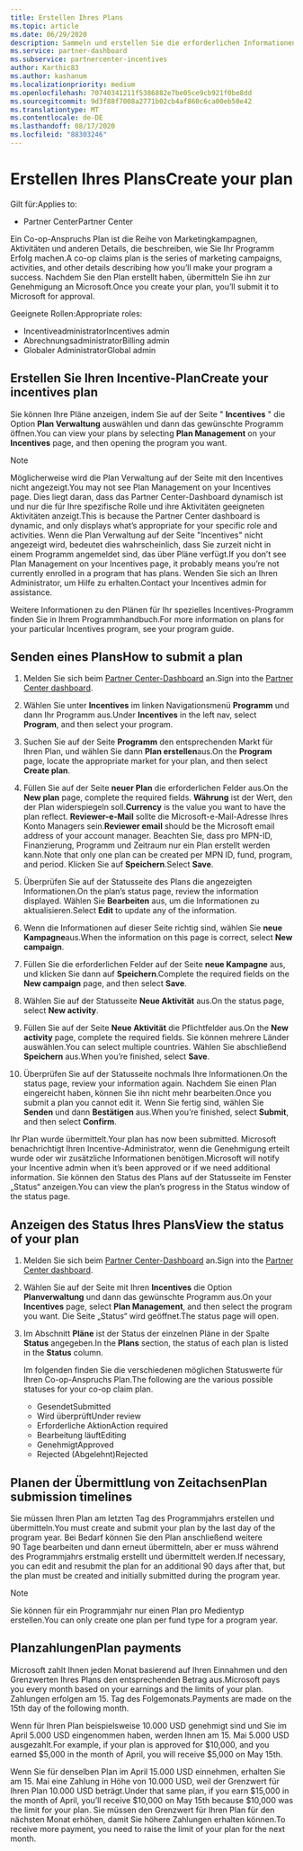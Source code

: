```yaml
---
title: Erstellen Ihres Plans
ms.topic: article
ms.date: 06/29/2020
description: Sammeln und erstellen Sie die erforderlichen Informationen, um einen erfolgreichen Marketingplan für Ihr Incentives-Programm zu generieren.
ms.service: partner-dashboard
ms.subservice: partnercenter-incentives
author: Karthic83
ms.author: kashanum
ms.localizationpriority: medium
ms.openlocfilehash: 70740341211f5386882e7be05ce9cb921f0be8dd
ms.sourcegitcommit: 9d3f88f7008a2771b02cb4af860c6ca00eb50e42
ms.translationtype: MT
ms.contentlocale: de-DE
ms.lasthandoff: 08/17/2020
ms.locfileid: "88303246"
---
```

# <a name="create-your-plan"></a><span data-ttu-id="d265d-103">Erstellen Ihres Plans</span><span class="sxs-lookup"><span data-stu-id="d265d-103">Create your plan</span></span>

<span data-ttu-id="d265d-104">Gilt für:</span><span class="sxs-lookup"><span data-stu-id="d265d-104">Applies to:</span></span>

- <span data-ttu-id="d265d-105">Partner Center</span><span class="sxs-lookup"><span data-stu-id="d265d-105">Partner Center</span></span>

<span data-ttu-id="d265d-106">Ein Co-op-Anspruchs Plan ist die Reihe von Marketingkampagnen, Aktivitäten und anderen Details, die beschreiben, wie Sie Ihr Programm Erfolg machen.</span><span class="sxs-lookup"><span data-stu-id="d265d-106">A co-op claims plan is the series of marketing campaigns, activities, and other details describing how you’ll make your program a success.</span></span> <span data-ttu-id="d265d-107">Nachdem Sie den Plan erstellt haben, übermitteln Sie ihn zur Genehmigung an Microsoft.</span><span class="sxs-lookup"><span data-stu-id="d265d-107">Once you create your plan, you’ll submit it to Microsoft for approval.</span></span> 

<span data-ttu-id="d265d-108">Geeignete Rollen:</span><span class="sxs-lookup"><span data-stu-id="d265d-108">Appropriate roles:</span></span>

- <span data-ttu-id="d265d-109">Incentiveadministrator</span><span class="sxs-lookup"><span data-stu-id="d265d-109">Incentives admin</span></span>
- <span data-ttu-id="d265d-110">Abrechnungsadministrator</span><span class="sxs-lookup"><span data-stu-id="d265d-110">Billing admin</span></span>
- <span data-ttu-id="d265d-111">Globaler Administrator</span><span class="sxs-lookup"><span data-stu-id="d265d-111">Global admin</span></span>

## <a name="create-your-incentives-plan"></a><span data-ttu-id="d265d-112">Erstellen Sie Ihren Incentive-Plan</span><span class="sxs-lookup"><span data-stu-id="d265d-112">Create your incentives plan</span></span>

<span data-ttu-id="d265d-113">Sie können Ihre Pläne anzeigen, indem Sie auf der Seite " **Incentives** " die Option **Plan Verwaltung** auswählen und dann das gewünschte Programm öffnen.</span><span class="sxs-lookup"><span data-stu-id="d265d-113">You can view your plans by selecting **Plan Management** on your **Incentives** page, and then opening the program you want.</span></span>

>[!NOTE]
><span data-ttu-id="d265d-114">Möglicherweise wird die Plan Verwaltung auf der Seite mit den Incentives nicht angezeigt.</span><span class="sxs-lookup"><span data-stu-id="d265d-114">You may not see Plan Management on your Incentives page.</span></span> <span data-ttu-id="d265d-115">Dies liegt daran, dass das Partner Center-Dashboard dynamisch ist und nur die für Ihre spezifische Rolle und ihre Aktivitäten geeigneten Aktivitäten anzeigt.</span><span class="sxs-lookup"><span data-stu-id="d265d-115">This is because the Partner Center dashboard is dynamic, and only displays what’s appropriate for your specific role and activities.</span></span> <span data-ttu-id="d265d-116">Wenn die Plan Verwaltung auf der Seite "Incentives" nicht angezeigt wird, bedeutet dies wahrscheinlich, dass Sie zurzeit nicht in einem Programm angemeldet sind, das über Pläne verfügt.</span><span class="sxs-lookup"><span data-stu-id="d265d-116">If you don’t see Plan Management on your Incentives page, it probably means you’re not currently enrolled in a program that has plans.</span></span> <span data-ttu-id="d265d-117">Wenden Sie sich an Ihren Administrator, um Hilfe zu erhalten.</span><span class="sxs-lookup"><span data-stu-id="d265d-117">Contact your Incentives admin for assistance.</span></span>

<span data-ttu-id="d265d-118">Weitere Informationen zu den Plänen für Ihr spezielles Incentives-Programm finden Sie in Ihrem Programmhandbuch.</span><span class="sxs-lookup"><span data-stu-id="d265d-118">For more information on plans for your particular Incentives program, see your program guide.</span></span>

## <a name="how-to-submit-a-plan"></a><span data-ttu-id="d265d-119">Senden eines Plans</span><span class="sxs-lookup"><span data-stu-id="d265d-119">How to submit a plan</span></span>

1. <span data-ttu-id="d265d-120">Melden Sie sich beim [Partner Center-Dashboard](https://partner.microsoft.com/dashboard/) an.</span><span class="sxs-lookup"><span data-stu-id="d265d-120">Sign into the [Partner Center dashboard](https://partner.microsoft.com/dashboard/).</span></span>

2. <span data-ttu-id="d265d-121">Wählen Sie unter **Incentives** im linken Navigationsmenü **Programm** und dann Ihr Programm aus.</span><span class="sxs-lookup"><span data-stu-id="d265d-121">Under **Incentives** in the left nav, select **Program**, and then select your program.</span></span> 

3. <span data-ttu-id="d265d-122">Suchen Sie auf der Seite **Programm** den entsprechenden Markt für Ihren Plan, und wählen Sie dann **Plan erstellen**aus.</span><span class="sxs-lookup"><span data-stu-id="d265d-122">On the **Program** page, locate the appropriate market for your plan, and then select **Create plan**.</span></span> 

4. <span data-ttu-id="d265d-123">Füllen Sie auf der Seite **neuer Plan** die erforderlichen Felder aus.</span><span class="sxs-lookup"><span data-stu-id="d265d-123">On the **New plan** page, complete the required fields.</span></span> <span data-ttu-id="d265d-124">**Währung** ist der Wert, den der Plan widerspiegeln soll.</span><span class="sxs-lookup"><span data-stu-id="d265d-124">**Currency** is the value you want to have the plan reflect.</span></span> <span data-ttu-id="d265d-125">**Reviewer-e-Mail** sollte die Microsoft-e-Mail-Adresse Ihres Konto Managers sein.</span><span class="sxs-lookup"><span data-stu-id="d265d-125">**Reviewer email** should be the Microsoft email address of your account manager.</span></span> <span data-ttu-id="d265d-126">Beachten Sie, dass pro MPN-ID, Finanzierung, Programm und Zeitraum nur ein Plan erstellt werden kann.</span><span class="sxs-lookup"><span data-stu-id="d265d-126">Note that only one plan can be created per MPN ID, fund, program, and period.</span></span> <span data-ttu-id="d265d-127">Klicken Sie auf **Speichern**.</span><span class="sxs-lookup"><span data-stu-id="d265d-127">Select **Save**.</span></span>

5. <span data-ttu-id="d265d-128">Überprüfen Sie auf der Statusseite des Plans die angezeigten Informationen.</span><span class="sxs-lookup"><span data-stu-id="d265d-128">On the plan’s status page, review the information displayed.</span></span> <span data-ttu-id="d265d-129">Wählen Sie **Bearbeiten** aus, um die Informationen zu aktualisieren.</span><span class="sxs-lookup"><span data-stu-id="d265d-129">Select **Edit** to update any of the information.</span></span>

6. <span data-ttu-id="d265d-130">Wenn die Informationen auf dieser Seite richtig sind, wählen Sie **neue Kampagne**aus.</span><span class="sxs-lookup"><span data-stu-id="d265d-130">When the information on this page is correct, select **New campaign**.</span></span>

7. <span data-ttu-id="d265d-131">Füllen Sie die erforderlichen Felder auf der Seite **neue Kampagne** aus, und klicken Sie dann auf **Speichern**.</span><span class="sxs-lookup"><span data-stu-id="d265d-131">Complete the required fields on the **New campaign** page, and then select **Save**.</span></span>

8. <span data-ttu-id="d265d-132">Wählen Sie auf der Statusseite **Neue Aktivität** aus.</span><span class="sxs-lookup"><span data-stu-id="d265d-132">On the status page, select **New activity**.</span></span> 

9. <span data-ttu-id="d265d-133">Füllen Sie auf der Seite **Neue Aktivität** die Pflichtfelder aus.</span><span class="sxs-lookup"><span data-stu-id="d265d-133">On the **New activity** page, complete the required fields.</span></span> <span data-ttu-id="d265d-134">Sie können mehrere Länder auswählen.</span><span class="sxs-lookup"><span data-stu-id="d265d-134">You can select multiple countries.</span></span> <span data-ttu-id="d265d-135">Wählen Sie abschließend **Speichern** aus.</span><span class="sxs-lookup"><span data-stu-id="d265d-135">When you’re finished, select **Save**.</span></span> 

10. <span data-ttu-id="d265d-136">Überprüfen Sie auf der Statusseite nochmals Ihre Informationen.</span><span class="sxs-lookup"><span data-stu-id="d265d-136">On the status page, review your information again.</span></span> <span data-ttu-id="d265d-137">Nachdem Sie einen Plan eingereicht haben, können Sie ihn nicht mehr bearbeiten.</span><span class="sxs-lookup"><span data-stu-id="d265d-137">Once you submit a plan you cannot edit it.</span></span> <span data-ttu-id="d265d-138">Wenn Sie fertig sind, wählen Sie **Senden** und dann **Bestätigen** aus.</span><span class="sxs-lookup"><span data-stu-id="d265d-138">When you’re finished, select **Submit**, and then select **Confirm**.</span></span>

<span data-ttu-id="d265d-139">Ihr Plan wurde übermittelt.</span><span class="sxs-lookup"><span data-stu-id="d265d-139">Your plan has now been submitted.</span></span> <span data-ttu-id="d265d-140">Microsoft benachrichtigt Ihren Incentive-Administrator, wenn die Genehmigung erteilt wurde oder wir zusätzliche Informationen benötigen.</span><span class="sxs-lookup"><span data-stu-id="d265d-140">Microsoft will notify your Incentive admin when it’s been approved or if we need additional information.</span></span> <span data-ttu-id="d265d-141">Sie können den Status des Plans auf der Statusseite im Fenster „Status“ anzeigen.</span><span class="sxs-lookup"><span data-stu-id="d265d-141">You can view the plan’s progress in the Status window of the status page.</span></span>

## <a name="view-the-status-of-your-plan"></a><span data-ttu-id="d265d-142">Anzeigen des Status Ihres Plans</span><span class="sxs-lookup"><span data-stu-id="d265d-142">View the status of your plan</span></span>

1. <span data-ttu-id="d265d-143">Melden Sie sich beim [Partner Center-Dashboard](https://partner.microsoft.com/dashboard/) an.</span><span class="sxs-lookup"><span data-stu-id="d265d-143">Sign into the [Partner Center dashboard](https://partner.microsoft.com/dashboard/).</span></span>

2. <span data-ttu-id="d265d-144">Wählen Sie auf der Seite mit Ihren **Incentives** die Option **Planverwaltung** und dann das gewünschte Programm aus.</span><span class="sxs-lookup"><span data-stu-id="d265d-144">On your **Incentives** page, select **Plan Management**, and then select the program you want.</span></span> <span data-ttu-id="d265d-145">Die Seite „Status“ wird geöffnet.</span><span class="sxs-lookup"><span data-stu-id="d265d-145">The status page will open.</span></span>

3. <span data-ttu-id="d265d-146">Im Abschnitt **Pläne** ist der Status der einzelnen Pläne in der Spalte **Status** angegeben.</span><span class="sxs-lookup"><span data-stu-id="d265d-146">In the **Plans** section, the status of each plan is listed in the **Status** column.</span></span>

   <span data-ttu-id="d265d-147">Im folgenden finden Sie die verschiedenen möglichen Statuswerte für Ihren Co-op-Anspruchs Plan.</span><span class="sxs-lookup"><span data-stu-id="d265d-147">The following are the various possible statuses for your co-op claim plan.</span></span>

   - <span data-ttu-id="d265d-148">Gesendet</span><span class="sxs-lookup"><span data-stu-id="d265d-148">Submitted</span></span>
   - <span data-ttu-id="d265d-149">Wird überprüft</span><span class="sxs-lookup"><span data-stu-id="d265d-149">Under review</span></span>
   - <span data-ttu-id="d265d-150">Erforderliche Aktion</span><span class="sxs-lookup"><span data-stu-id="d265d-150">Action required</span></span>
   - <span data-ttu-id="d265d-151">Bearbeitung läuft</span><span class="sxs-lookup"><span data-stu-id="d265d-151">Editing</span></span>
   - <span data-ttu-id="d265d-152">Genehmigt</span><span class="sxs-lookup"><span data-stu-id="d265d-152">Approved</span></span>
   - <span data-ttu-id="d265d-153">Rejected (Abgelehnt)</span><span class="sxs-lookup"><span data-stu-id="d265d-153">Rejected</span></span>

## <a name="plan-submission-timelines"></a><span data-ttu-id="d265d-154">Planen der Übermittlung von Zeitachsen</span><span class="sxs-lookup"><span data-stu-id="d265d-154">Plan submission timelines</span></span>

<span data-ttu-id="d265d-155">Sie müssen Ihren Plan am letzten Tag des Programmjahrs erstellen und übermitteln.</span><span class="sxs-lookup"><span data-stu-id="d265d-155">You must create and submit your plan by the last day of the program year.</span></span> <span data-ttu-id="d265d-156">Bei Bedarf können Sie den Plan anschließend weitere 90 Tage bearbeiten und dann erneut übermitteln, aber er muss während des Programmjahrs erstmalig erstellt und übermittelt werden.</span><span class="sxs-lookup"><span data-stu-id="d265d-156">If necessary, you can edit and resubmit the plan for an additional 90 days after that, but the plan must be created and initially submitted during the program year.</span></span>

>[!NOTE]
> <span data-ttu-id="d265d-157">Sie können für ein Programmjahr nur einen Plan pro Medientyp erstellen.</span><span class="sxs-lookup"><span data-stu-id="d265d-157">You can only create one plan per fund type for a program year.</span></span>

## <a name="plan-payments"></a><span data-ttu-id="d265d-158">Planzahlungen</span><span class="sxs-lookup"><span data-stu-id="d265d-158">Plan payments</span></span>

<span data-ttu-id="d265d-159">Microsoft zahlt Ihnen jeden Monat basierend auf Ihren Einnahmen und den Grenzwerten Ihres Plans den entsprechenden Betrag aus.</span><span class="sxs-lookup"><span data-stu-id="d265d-159">Microsoft pays you every month based on your earnings and the limits of your plan.</span></span> <span data-ttu-id="d265d-160">Zahlungen erfolgen am 15. Tag des Folgemonats.</span><span class="sxs-lookup"><span data-stu-id="d265d-160">Payments are made on the 15th day of the following month.</span></span>

<span data-ttu-id="d265d-161">Wenn für Ihren Plan beispielsweise 10.000 USD genehmigt sind und Sie im April 5.000 USD eingenommen haben, werden Ihnen am 15. Mai 5.000 USD ausgezahlt.</span><span class="sxs-lookup"><span data-stu-id="d265d-161">For example, if your plan is approved for $10,000, and you earned $5,000 in the month of April, you will receive $5,000 on May 15th.</span></span>

<span data-ttu-id="d265d-162">Wenn Sie für denselben Plan im April 15.000 USD einnehmen, erhalten Sie am 15. Mai eine Zahlung in Höhe von 10.000 USD, weil der Grenzwert für Ihren Plan 10.000 USD beträgt.</span><span class="sxs-lookup"><span data-stu-id="d265d-162">Under that same plan, if you earn $15,000 in the month of April, you’ll receive $10,000 on May 15th because $10,000 was the limit for your plan.</span></span> <span data-ttu-id="d265d-163">Sie müssen den Grenzwert für Ihren Plan für den nächsten Monat erhöhen, damit Sie höhere Zahlungen erhalten können.</span><span class="sxs-lookup"><span data-stu-id="d265d-163">To receive more payment, you need to raise the limit of your plan for the next month.</span></span>

